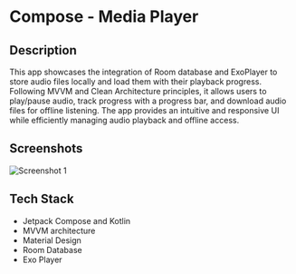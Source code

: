 # Compose - Media Player 

## Description
This app showcases the integration of Room database and ExoPlayer to store audio files locally and load them with their playback progress. Following MVVM and Clean Architecture principles, it allows users to play/pause audio, track progress with a progress bar, and download audio files for offline listening. The app provides an intuitive and responsive UI while efficiently managing audio playback and offline access.

## Screenshots
![Screenshot 1](https://github.com/ZurichBlade/Compose-Media-Player/blob/main/frame_ss.png?raw=true)

## Tech Stack 
- Jetpack Compose and Kotlin
- MVVM architecture
- Material Design
- Room Database
- Exo Player
